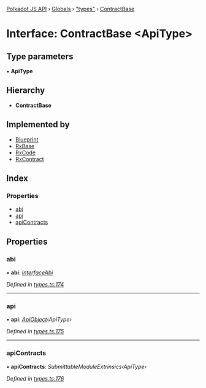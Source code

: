 [Polkadot JS API](../README.md) › [Globals](../globals.md) › ["types"](../modules/_types_.md) › [ContractBase](_types_.contractbase.md)

# Interface: ContractBase <**ApiType**>

## Type parameters

▪ **ApiType**

## Hierarchy

* **ContractBase**

## Implemented by

* [Blueprint](../classes/_rxblueprint_.blueprint.md)
* [RxBase](../classes/_rxbase_.rxbase.md)
* [RxCode](../classes/_rxcode_.rxcode.md)
* [RxContract](../classes/_rxcontract_.rxcontract.md)

## Index

### Properties

* [abi](_types_.contractbase.md#abi)
* [api](_types_.contractbase.md#api)
* [apiContracts](_types_.contractbase.md#apicontracts)

## Properties

###  abi

• **abi**: *[InterfaceAbi](_types_.interfaceabi.md)*

*Defined in [types.ts:174](https://github.com/polkadot-js/api/blob/8cab499a83/packages/api-contract/src/types.ts#L174)*

___

###  api

• **api**: *[ApiObject](../modules/_types_.md#apiobject)‹ApiType›*

*Defined in [types.ts:175](https://github.com/polkadot-js/api/blob/8cab499a83/packages/api-contract/src/types.ts#L175)*

___

###  apiContracts

• **apiContracts**: *SubmittableModuleExtrinsics‹ApiType›*

*Defined in [types.ts:176](https://github.com/polkadot-js/api/blob/8cab499a83/packages/api-contract/src/types.ts#L176)*
